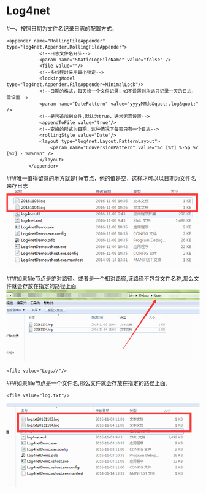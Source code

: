 # Log4net

#一、按照日期为文件名记录日志的配置方式，
```
<appender name="RollingFileAppender" type="log4net.Appender.RollingFileAppender">
			<!--日志文件名开头-->
			<param name="StaticLogFileName" value="false" />
			<file value=""/>
			<!--多线程时采用最小锁定-->
			<lockingModel type="log4net.Appender.FileAppender+MinimalLock"/>
			<!--日期的格式，每天换一个文件记录，如不设置则永远只记录一天的日志，需设置-->
			<param name="DatePattern" value="yyyyMMdd&quot;.log&quot;" />
			<!--是否追加到文件,默认为true，通常无需设置-->
			<appendToFile value="true"/>
			<!--变换的形式为日期，这种情况下每天只有一个日志-->
			<rollingStyle value="Date"/>
			<layout type="log4net.Layout.PatternLayout">
				<param name="ConversionPattern" value="%d [%t] %-5p %c [%x] - %m%n%n" />
			</layout>
		</appender>
```
###唯一值得留意的地方就是file节点，他的值是空，这样才可以以日期为文件名来存日志
![图片](/img/1.png)


###如果file节点是绝对路径、或者是一个相对路径,该路径不包含文件名称,那么文件就会存放在指定的路径上面,
![图片](/img/3.png)
```
<file value="Logs//"/>
```


###如果file节点是一个文件名,那么文件就会存放在指定的路径上面,
```
<file value="log.txt"/>
```
![图片](/img/2.png)
